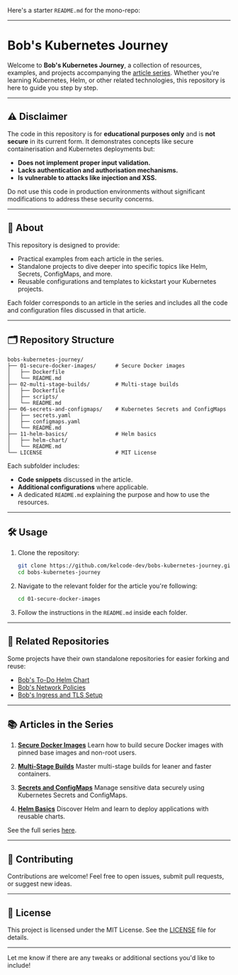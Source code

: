 Here's a starter `README.md` for the mono-repo:

---

# Bob's Kubernetes Journey

Welcome to **Bob's Kubernetes Journey**, a collection of resources, examples, and projects accompanying the [article series](https://kelcode.co.uk/tag/bobsjourney/). Whether you're learning Kubernetes, Helm, or other related technologies, this repository is here to guide you step by step.

---

## ⚠️ Disclaimer

The code in this repository is for **educational purposes only** and is **not secure** in its current form. It demonstrates concepts like secure containerisation and Kubernetes deployments but:
- **Does not implement proper input validation.**
- **Lacks authentication and authorisation mechanisms.**
- **Is vulnerable to attacks like injection and XSS.**

Do not use this code in production environments without significant modifications to address these security concerns.

---

## 📖 About

This repository is designed to provide:
- Practical examples from each article in the series.
- Standalone projects to dive deeper into specific topics like Helm, Secrets, ConfigMaps, and more.
- Reusable configurations and templates to kickstart your Kubernetes projects.

Each folder corresponds to an article in the series and includes all the code and configuration files discussed in that article.

---

## 🗂️ Repository Structure

```plaintext
bobs-kubernetes-journey/
├── 01-secure-docker-images/      # Secure Docker images
│   ├── Dockerfile
│   └── README.md
├── 02-multi-stage-builds/        # Multi-stage builds
│   ├── Dockerfile
│   ├── scripts/
│   └── README.md
├── 06-secrets-and-configmaps/    # Kubernetes Secrets and ConfigMaps
│   ├── secrets.yaml
│   ├── configmaps.yaml
│   └── README.md
├── 11-helm-basics/               # Helm basics
│   ├── helm-chart/
│   └── README.md
└── LICENSE                       # MIT License
```

Each subfolder includes:
- **Code snippets** discussed in the article.
- **Additional configurations** where applicable.
- A dedicated `README.md` explaining the purpose and how to use the resources.

---

## 🛠️ Usage

1. Clone the repository:
   ```bash
   git clone https://github.com/kelcode-dev/bobs-kubernetes-journey.git
   cd bobs-kubernetes-journey
   ```

2. Navigate to the relevant folder for the article you're following:
   ```bash
   cd 01-secure-docker-images
   ```

3. Follow the instructions in the `README.md` inside each folder.

---

## 🌟 Related Repositories

Some projects have their own standalone repositories for easier forking and reuse:
- [Bob's To-Do Helm Chart](https://github.com/kelcode-dev/bobs-todo-helm-chart)
- [Bob's Network Policies](https://github.com/kelcode-dev/bobs-network-policies)
- [Bob's Ingress and TLS Setup](https://github.com/kelcode-dev/bobs-ingress-and-tls)

---

## 📚 Articles in the Series

1. **[Secure Docker Images](https://kelcode.co.uk/building-secure-docker-images-best-practices-for-security-first-containers/)**
   Learn how to build secure Docker images with pinned base images and non-root users.

2. **[Multi-Stage Builds](https://kelcode.co.uk/mastering-multi-stage-docker-builds/)**
   Master multi-stage builds for leaner and faster containers.

3. **[Secrets and ConfigMaps](#https://kelcode.co.uk/bobs-journey-into-secrets-and-config-maps/)**
   Manage sensitive data securely using Kubernetes Secrets and ConfigMaps.

4. **[Helm Basics](#)**
   Discover Helm and learn to deploy applications with reusable charts.

See the full series [here](https://kelcode.co.uk/tag/bobsjourney/).

---

## 🤝 Contributing

Contributions are welcome! Feel free to open issues, submit pull requests, or suggest new ideas.

---

## 📜 License

This project is licensed under the MIT License. See the [LICENSE](LICENSE) file for details.

---

Let me know if there are any tweaks or additional sections you'd like to include!